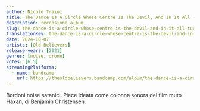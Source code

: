 ```yaml
---
author: Nicolò Traini
title: The Dance Is A Circle Whose Centre Is The Devil, And In It All Turn To The Left
description: recensione album
slug: the-dance-is-a-circle-whose-centre-is-the-devil-and-in-it-all-turn-to-the-left
translationKey: the-dance-is-a-circle-whose-centre-is-the-devil-and-in-it-all-turn-to-the-left
date: 2024-10-07
artists: [Old Believers]
release-years: [2021]
genres: [noise, drone]
votes: [6.5]
streamingPlatforms:
  - name: bandcamp
    url: https://theoldbelievers.bandcamp.com/album/the-dance-is-a-circle-whose-centre-is-the-devil-and-in-it-all-turn-to-the-left
---
```


Bordoni noise satanici. Piece ideata come colonna sonora del film muto Häxan, di Benjamin Christensen.
